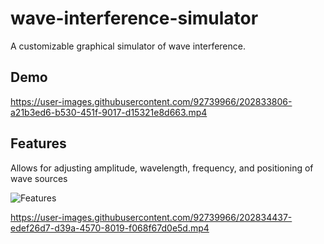 # wave-interference-simulator

A customizable graphical simulator of wave interference.

## Demo

https://user-images.githubusercontent.com/92739966/202833806-a21b3ed6-b530-451f-9017-d15321e8d663.mp4


## Features
Allows for adjusting amplitude, wavelength, frequency, and positioning of wave sources

![Features](https://user-images.githubusercontent.com/92739966/202833960-8cfe546f-66e4-4243-b343-29e2efa4bb93.png)

https://user-images.githubusercontent.com/92739966/202834437-edef26d7-d39a-4570-8019-f068f67d0e5d.mp4

